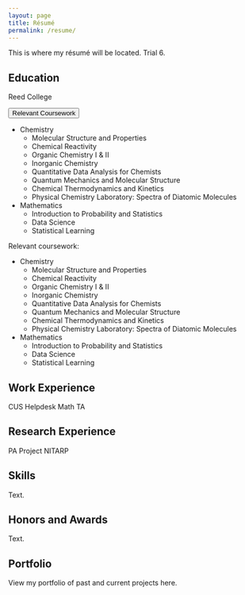```yaml
---
layout: page
title: Résumé
permalink: /resume/
---
```


This is where my r&eacute;sum&eacute; will be located. Trial 6.

## Education
Reed College

<button type="button" class="collapsible">Relevant Coursework</button>
<div class="content">
	<p>
		<ul>
			<li>Chemistry
				<ul>
					<li>Molecular Structure and Properties</li>
					<li>Chemical Reactivity</li>
					<li>Organic Chemistry I & II</li>
					<li>Inorganic Chemistry</li>
					<li>Quantitative Data Analysis for Chemists</li>
					<li>Quantum Mechanics and Molecular Structure</li>
					<li>Chemical Thermodynamics and Kinetics</li>
					<li>Physical Chemistry Laboratory: Spectra of Diatomic Molecules</li>
				</ul>
			</li>
			<li>Mathematics
				<ul>
					<li>Introduction to Probability and Statistics</li>
					<li>Data Science</li>
					<li>Statistical Learning</li>
				</ul>
			</li>
		</ul>
	</p>
</div>

Relevant coursework:
<ul>
	<li>Chemistry
		<ul>
			<li>Molecular Structure and Properties</li>
			<li>Chemical Reactivity</li>
			<li>Organic Chemistry I & II</li>
			<li>Inorganic Chemistry</li>
			<li>Quantitative Data Analysis for Chemists</li>
			<li>Quantum Mechanics and Molecular Structure</li>
			<li>Chemical Thermodynamics and Kinetics</li>
			<li>Physical Chemistry Laboratory: Spectra of Diatomic Molecules</li>
		</ul>
	</li>
	<li>Mathematics
		<ul>
			<li>Introduction to Probability and Statistics</li>
			<li>Data Science</li>
			<li>Statistical Learning</li>
		</ul>
	</li>
</ul>

## Work Experience
CUS Helpdesk
Math TA

## Research Experience
PA Project
NITARP

## Skills
Text.

## Honors and Awards
Text.

## Portfolio
View my portfolio of past and current projects here.